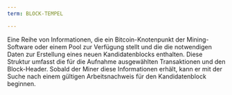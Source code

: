 ```yaml
---
term: BLOCK-TEMPEL

---
```

Eine Reihe von Informationen, die ein Bitcoin-Knotenpunkt der Mining-Software oder einem Pool zur Verfügung stellt und die die notwendigen Daten zur Erstellung eines neuen Kandidatenblocks enthalten. Diese Struktur umfasst die für die Aufnahme ausgewählten Transaktionen und den Block-Header. Sobald der Miner diese Informationen erhält, kann er mit der Suche nach einem gültigen Arbeitsnachweis für den Kandidatenblock beginnen.